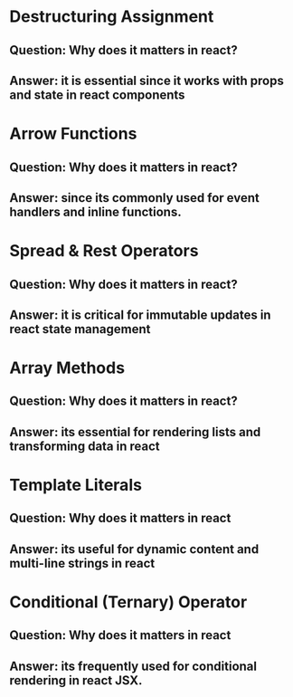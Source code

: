 # Destructuring Assignment

## Question: Why does it matters in react?

## Answer: it is essential since it works with props and state in react components




# Arrow Functions

## Question: Why does it matters in react?

## Answer: since its commonly used for event handlers and inline functions.




# Spread & Rest Operators

## Question: Why does it matters in react?

## Answer: it is critical for immutable updates in react state management




# Array Methods

## Question: Why does it matters in react?

## Answer: its essential for rendering lists and transforming data in react




# Template Literals

## Question: Why does it matters in react

## Answer: its useful for dynamic content and multi-line strings in react




# Conditional (Ternary) Operator

## Question: Why does it matters in react

## Answer: its frequently used for conditional rendering in react JSX.